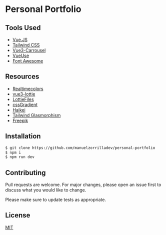# Personal Portfolio

## Tools Used
- [Vue.JS](https://vuejs.org/)
- [Tailwind CSS](https://tailwindcss.com/)
- [Vue3-Carrousel](https://ismail9k.github.io/vue3-carousel/)
- [VueUse](https://vueuse.org/)
- [Font Awesome](https://fontawesome.com/)

## Resources
- [Realtimecolors](https://realtimecolors.com/)
- [vue3-lottie](https://vue3-lottie.vercel.app/)
- [LottieFiles](https://lottiefiles.com/)
- [cssGradient](https://cssgradient.io/)
- [Haikei](https://app.haikei.app/)
- [Tailwind Glasmorphism](https://tailwindcss-glassmorphism.vercel.app/)
- [Freepik](https://www.freepik.es/)


## Installation


```bash
$ git clone https://github.com/manuelzorrilladev/personal-portfolio
$ npm i
$ npm run dev
```



## Contributing

Pull requests are welcome. For major changes, please open an issue first
to discuss what you would like to change.

Please make sure to update tests as appropriate.

## License

[MIT](https://choosealicense.com/licenses/mit/)